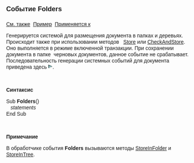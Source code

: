 ﻿<html>
<head>
<title>Системное событие Folders</title>
</head>

<body>

<p><strong><font size="4" face="Arial">Событие Folders<br>
<br>
</font></strong><font face="Arial"><a href="../scriptstproced.html">См. 
также</a>&nbsp; <a href="../Examples/E_Folders.html">Пример</a>&nbsp; <a
href="../Defs/doc.html">Применяется к</a></font></p>

<p class="label"><font face="Arial">Генерируется системой для 
размещения документа в папках и деревьях. Происходит также при использовании 
методов&nbsp;&nbsp; <a
href="../Functions/ASDOC/Store.html">Store</a> или <a
href="../Functions/ASDOC/CheckAndStore.html">CheckAndStore</a>. Оно выполняется в 
режиме включенной транзакции. При сохранении документа в папке&nbsp; черновых 
документов, данное событие не срабатывает. <br>
Последовательность генерации системных событий для документа приведена здесь <a href="Events_Sequence.html"><img
src="../../../IMAGES/More.gif" width="12" height="12" alt="More.gif (304 bytes)"
border="0"></a>.</font></p>

<p class="label">&nbsp;</p>

<p class="label"><font face="Arial"><b>Синтаксис</b></font></p>

<p><font face="Arial">Sub <strong>Folders</strong>()<br>
<em>&nbsp;&nbsp;&nbsp;statements</em><br>
End Sub</font></p>

<p class="label">&nbsp;</p>

<p class="label"><font face="Arial"><b>Примечание</b></font></p>

<p class="label"><font face="Arial">В обработчике события <strong>
Folders
</strong>вызываются методы <a href="../Functions/ASDOC/StoreInFolder.html">
StoreInFolder</a>
и <a href="../Functions/ASDOC/StoreInTree.html">StoreInTree</a>.</font></p>
</body>
</html>
